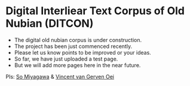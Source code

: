 # Digital Interliear Text Corpus of Old Nubian (DITCON)

- The digital old nubian corpus is under construction. 
- The project has been just commenced recently. 
- Please let us know points to be improved or your ideas. 
- So far, we have just uploaded a test page. 
- But we will add more pages here in the near future. 

PIs: [So Miyagawa](https://www.somiyagawa.de/) & [Vincent van Gerven Oei](http://www.vangervenoei.com/)
